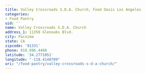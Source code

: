 ```yaml
---
title: Valley Crossroads S.D.A. Church, Food Oasis Los Angeles
categories:
- Food Pantry
uid: ''
name: Valley Crossroads S.D.A. Church
address_1: 11350 Glenoaks Blvd.
city: Pacoima
state: CA
zipcode: '91331'
phone: 818.896.4488
latitude: '34.2771851'
longitude: "-118.4148709"
uri: "/food-pantry/valley-crossroads-s-d-a-church/"
---
```


